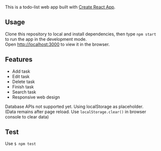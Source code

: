 This is a todo-list web app built with [Create React App](https://github.com/facebook/create-react-app).

## Usage
Clone this repository to local and install dependencies, then type `npm start` to run the app in the development mode.<br>
Open [http://localhost:3000](http://localhost:3000) to view it in the browser.

## Features
- Add task
- Edit task
- Delete task
- Finish task
- Search task
- Responsive web design

Database APIs not supported yet. Using localStorage as placeholder.<br>
(Data remains after page reload. Use `localStorage.clear()` in browser console to clear data)

## Test
Use `$ npm test`
